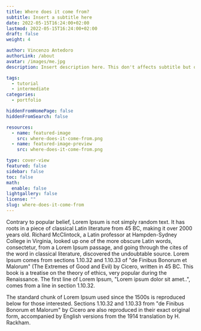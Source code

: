 ```yaml
---
title: Where does it come from?
subtitle: Insert a subtitle here
date: 2022-05-15T16:24:00+02:00
lastmod: 2022-05-15T16:24:00+02:00
draft: false
weight: 4

author: Vincenzo Antedoro
authorLink: /about
avatar: /images/me.jpg
description: Insert description here. This don't affects subtitle but only html internals

tags:
  - tutorial
  - intermediate
categories:
  - portfolio

hiddenFromHomePage: false
hiddenFromSearch: false

resources:
  - name: featured-image
    src: where-does-it-come-from.png
  - name: featured-image-preview
    src: where-does-it-come-from.png

type: cover-view
featured: false
sidebar: false
toc: false
math:
  enable: false
lightgallery: false
license: ""
slug: where-does-it-come-from
---
```


Contrary to popular belief, Lorem Ipsum is not simply random text. It has roots in a piece of classical Latin literature from 45 BC, making it over 2000 years old. Richard McClintock, a Latin professor at Hampden-Sydney College in Virginia, looked up one of the more obscure Latin words, consectetur, from a Lorem Ipsum passage, and going through the cites of the word in classical literature, discovered the undoubtable source. Lorem Ipsum comes from sections 1.10.32 and 1.10.33 of "de Finibus Bonorum et Malorum" (The Extremes of Good and Evil) by Cicero, written in 45 BC. This book is a treatise on the theory of ethics, very popular during the Renaissance. The first line of Lorem Ipsum, "Lorem ipsum dolor sit amet..", comes from a line in section 1.10.32.

The standard chunk of Lorem Ipsum used since the 1500s is reproduced below for those interested. Sections 1.10.32 and 1.10.33 from "de Finibus Bonorum et Malorum" by Cicero are also reproduced in their exact original form, accompanied by English versions from the 1914 translation by H. Rackham.
